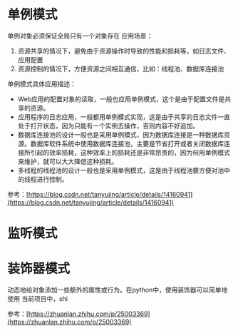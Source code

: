 # 单例模式
单例对象必须保证全局只有一个对象存在
应用场景：
1. 资源共享的情况下，避免由于资源操作时导致的性能和损耗等，如日志文件、应用配置
2. 资源控制的情况下，方便资源之间相互通信，比如：线程池、数据库连接池

单例模式具体应用描述：
* Web应用的配置对象的读取，一般也应用单例模式，这个是由于配置文件是共享的资源。
* 应用程序的日志应用，一般都用单例模式实现，这是由于共享的日志文件一直处于打开状态，因为只能有一个实例去操作，否则内容不好追加。
* 数据库连接池的设计一般也是采用单例模式，因为数据库连接是一种数据库资源。数据库软件系统中使用数据库连接池，主要是节省打开或者关闭数据库连接所引起的效率损耗，这种效率上的损耗还是非常昂贵的，因为何用单例模式来维护，就可以大大降低这种损耗。
* 多线程的线程池的设计一般也是采用单例模式，这是由于线程池要方便对池中的线程进行控制。

参考：[https://blog.csdn.net/tanyujing/article/details/14160941](https://blog.csdn.net/tanyujing/article/details/14160941)

# 监听模式

# 装饰器模式
动态地给对象添加一些额外的属性或行为。在python中，使用装饰器可以简单地使用
当前项目中，shi

参考：[https://zhuanlan.zhihu.com/p/25003369](https://zhuanlan.zhihu.com/p/25003369)
<!--stackedit_data:
eyJoaXN0b3J5IjpbMTg3NTk4ODg5MCwtMzM2NTIyODcyLC01MD
MyNTcyMzNdfQ==
-->